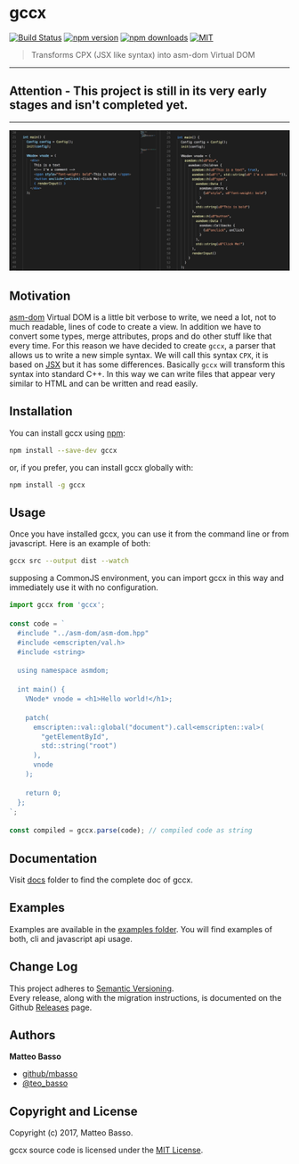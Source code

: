 # gccx

[![Build Status](https://travis-ci.org/mbasso/gccx.svg?branch=master)](https://travis-ci.org/mbasso/gccx)
[![npm version](https://img.shields.io/npm/v/gccx.svg)](https://www.npmjs.com/package/gccx)
[![npm downloads](https://img.shields.io/npm/dm/gccx.svg?maxAge=2592000)](https://www.npmjs.com/package/gccx)
[![MIT](https://img.shields.io/npm/l/gccx.svg)](https://github.com/mbasso/gccx/blob/master/LICENSE.md)

> Transforms CPX (JSX like syntax) into asm-dom Virtual DOM

---

**Attention - This project is still in its very early stages and isn't completed yet.**
---

---

![Preview](preview.jpeg)

## Motivation

[asm-dom](https://github.com/mbasso/asm-dom) Virtual DOM is a little bit verbose to write, we need a lot, not to much readable, lines of code to create a view. In addition we have to convert some types, merge attributes, props and do other stuff like that every time. For this reason we have decided to create `gccx`, a parser that allows us to write a new simple syntax. We will call this syntax `CPX`, it is based on [JSX](https://facebook.github.io/jsx/) but it has some differences. Basically `gccx` will transform this syntax into standard C++. In this way we can write files that appear very similar to HTML and can be written and read easily.

## Installation

You can install gccx using [npm](https://www.npmjs.com/package/gccx):

```bash
npm install --save-dev gccx
```

or, if you prefer, you can install gccx globally with:

```bash
npm install -g gccx
```

## Usage

Once you have installed gccx, you can use it from the command line or from javascript. Here is an example of both:

```bash
gccx src --output dist --watch
```

supposing a CommonJS environment, you can import gccx in this way and immediately use it with no configuration.

```js
import gccx from 'gccx';

const code = `
  #include "../asm-dom/asm-dom.hpp"
  #include <emscripten/val.h>
  #include <string>

  using namespace asmdom;

  int main() {
    VNode* vnode = <h1>Hello world!</h1>;

    patch(
      emscripten::val::global("document").call<emscripten::val>(
        "getElementById",
        std::string("root")
      ),
      vnode
    );

    return 0;
  };
`;

const compiled = gccx.parse(code); // compiled code as string
```

## Documentation

Visit [docs](https://github.com/mbasso/gccx/blob/master/docs) folder to find the complete doc of gccx.

## Examples

Examples are available in the [examples folder](https://github.com/mbasso/gccx/blob/master/examples). You will find examples of both, cli and javascript api usage.

## Change Log

This project adheres to [Semantic Versioning](http://semver.org/).  
Every release, along with the migration instructions, is documented on the Github [Releases](https://github.com/mbasso/gccx/releases) page.

## Authors
**Matteo Basso**
- [github/mbasso](https://github.com/mbasso)
- [@teo_basso](https://twitter.com/teo_basso)

## Copyright and License
Copyright (c) 2017, Matteo Basso.

gccx source code is licensed under the [MIT License](https://github.com/mbasso/gccx/blob/master/LICENSE.md).
